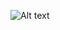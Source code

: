 ![Alt text](https://bytebucket.org/MartinFrith/Project_rest/raw/f8e761de8871e0e5e510da538e940c32840b17ab/public/assets/pad_se1_p1_img_1.png?token=dad19509e31d565cdfb4e6951cb7c2d9e7c25c64)